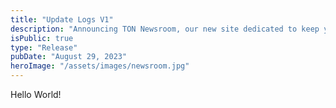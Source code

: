 ```yaml
---
title: "Update Logs V1"
description: "Announcing TON Newsroom, our new site dedicated to keep you up-to-date about our latest projects."
isPublic: true
type: "Release"
pubDate: "August 29, 2023"
heroImage: "/assets/images/newsroom.jpg"
---
```


Hello World!